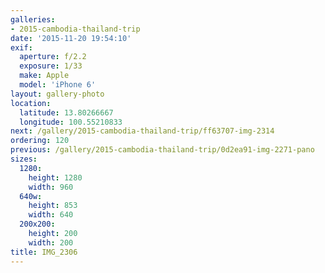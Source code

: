 ```yaml
---
galleries:
- 2015-cambodia-thailand-trip
date: '2015-11-20 19:54:10'
exif:
  aperture: f/2.2
  exposure: 1/33
  make: Apple
  model: 'iPhone 6'
layout: gallery-photo
location:
  latitude: 13.80266667
  longitude: 100.55210833
next: /gallery/2015-cambodia-thailand-trip/ff63707-img-2314
ordering: 120
previous: /gallery/2015-cambodia-thailand-trip/0d2ea91-img-2271-pano
sizes:
  1280:
    height: 1280
    width: 960
  640w:
    height: 853
    width: 640
  200x200:
    height: 200
    width: 200
title: IMG_2306
---
```

